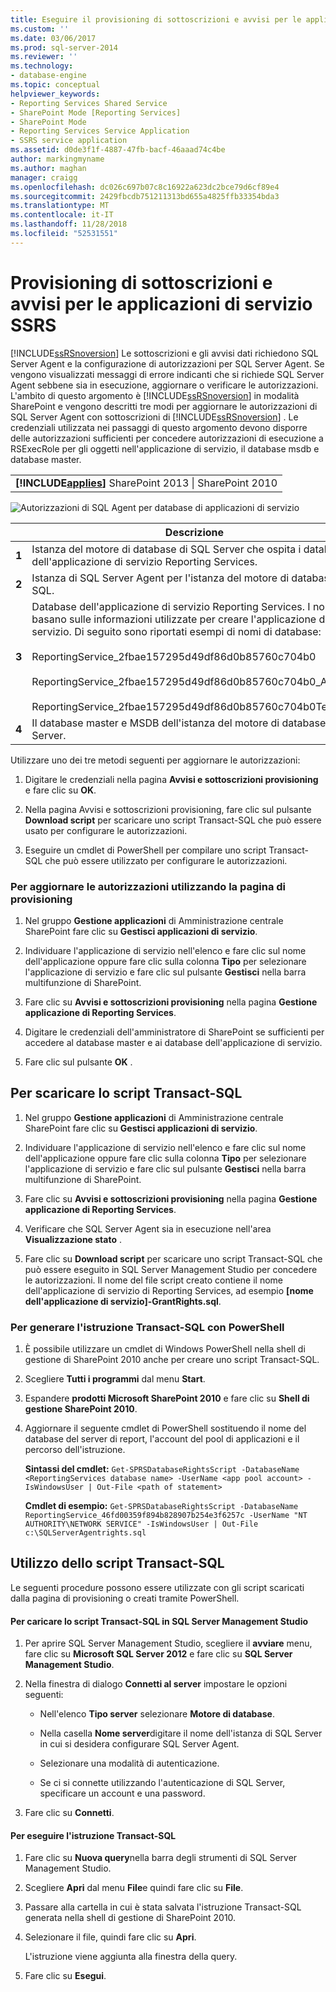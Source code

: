 ```yaml
---
title: Eseguire il provisioning di sottoscrizioni e avvisi per le applicazioni di servizio SSRS | Microsoft Docs
ms.custom: ''
ms.date: 03/06/2017
ms.prod: sql-server-2014
ms.reviewer: ''
ms.technology:
- database-engine
ms.topic: conceptual
helpviewer_keywords:
- Reporting Services Shared Service
- SharePoint Mode [Reporting Services]
- SharePoint Mode
- Reporting Services Service Application
- SSRS service application
ms.assetid: d0de3f1f-4887-47fb-bacf-46aaad74c4be
author: markingmyname
ms.author: maghan
manager: craigg
ms.openlocfilehash: dc026c697b07c8c16922a623dc2bce79d6cf89e4
ms.sourcegitcommit: 2429fbcdb751211313bd655a4825ffb33354bda3
ms.translationtype: MT
ms.contentlocale: it-IT
ms.lasthandoff: 11/28/2018
ms.locfileid: "52531551"
---
```

# <a name="provision-subscriptions-and-alerts-for-ssrs-service-applications"></a>Provisioning di sottoscrizioni e avvisi per le applicazioni di servizio SSRS
  [!INCLUDE[ssRSnoversion](../../includes/ssrsnoversion-md.md)] Le sottoscrizioni e gli avvisi dati richiedono SQL Server Agent e la configurazione di autorizzazioni per SQL Server Agent. Se vengono visualizzati messaggi di errore indicanti che si richiede SQL Server Agent sebbene sia in esecuzione, aggiornare o verificare le autorizzazioni. L'ambito di questo argomento è [!INCLUDE[ssRSnoversion](../../includes/ssrsnoversion-md.md)] in modalità SharePoint e vengono descritti tre modi per aggiornare le autorizzazioni di SQL Server Agent con sottoscrizioni di [!INCLUDE[ssRSnoversion](../../includes/ssrsnoversion-md.md)] . Le credenziali utilizzata nei passaggi di questo argomento devono disporre delle autorizzazioni sufficienti per concedere autorizzazioni di esecuzione a RSExecRole per gli oggetti nell'applicazione di servizio, il database msdb e database master.  
  
||  
|-|  
|**[!INCLUDE[applies](../../includes/applies-md.md)]** SharePoint 2013 &#124; SharePoint 2010|  
  
 ![Autorizzazioni di SQL Agent per database di applicazioni di servizio](../../../2014/sql-server/install/media/rs-provisionsqlagent.gif "Autorizzazioni di SQL Agent per database di applicazioni di servizio")  
  
||Descrizione|  
|------|-----------------|  
|**1**|Istanza del motore di database di SQL Server che ospita i database dell'applicazione di servizio Reporting Services.|  
|**2**|Istanza di SQL Server Agent per l'istanza del motore di database SQL.|  
|**3**|Database dell'applicazione di servizio Reporting Services. I nomi si basano sulle informazioni utilizzate per creare l'applicazione di servizio. Di seguito sono riportati esempi di nomi di database:<br /><br /> ReportingService_2fbae157295d49df86d0b85760c704b0<br /><br /> ReportingService_2fbae157295d49df86d0b85760c704b0_Alerting<br /><br /> ReportingService_2fbae157295d49df86d0b85760c704b0TempDB|  
|**4**|Il database master e MSDB dell'istanza del motore di database SQL Server.|  
  
 Utilizzare uno dei tre metodi seguenti per aggiornare le autorizzazioni:  
  
1.  Digitare le credenziali nella pagina **Avvisi e sottoscrizioni provisioning** e fare clic su **OK**.  
  
2.  Nella pagina Avvisi e sottoscrizioni provisioning, fare clic sul pulsante **Download script** per scaricare uno script Transact-SQL che può essere usato per configurare le autorizzazioni.  
  
3.  Eseguire un cmdlet di PowerShell per compilare uno script Transact-SQL che può essere utilizzato per configurare le autorizzazioni.  
  
### <a name="to-update-permissions-using-the-provision-page"></a>Per aggiornare le autorizzazioni utilizzando la pagina di provisioning  
  
1.  Nel gruppo **Gestione applicazioni** di Amministrazione centrale SharePoint fare clic su **Gestisci applicazioni di servizio**.  
  
2.  Individuare l'applicazione di servizio nell'elenco e fare clic sul nome dell'applicazione oppure fare clic sulla colonna **Tipo** per selezionare l'applicazione di servizio e fare clic sul pulsante **Gestisci** nella barra multifunzione di SharePoint.  
  
3.  Fare clic su **Avvisi e sottoscrizioni provisioning** nella pagina **Gestione applicazione di Reporting Services**.  
  
4.  Digitare le credenziali dell'amministratore di SharePoint se sufficienti per accedere al database master e ai database dell'applicazione di servizio.  
  
5.  Fare clic sul pulsante **OK** .  
  
##  <a name="bkmk_download"></a> Per scaricare lo script Transact-SQL  
  
1.  Nel gruppo **Gestione applicazioni** di Amministrazione centrale SharePoint fare clic su **Gestisci applicazioni di servizio**.  
  
2.  Individuare l'applicazione di servizio nell'elenco e fare clic sul nome dell'applicazione oppure fare clic sulla colonna **Tipo** per selezionare l'applicazione di servizio e fare clic sul pulsante **Gestisci** nella barra multifunzione di SharePoint.  
  
3.  Fare clic su **Avvisi e sottoscrizioni provisioning** nella pagina **Gestione applicazione di Reporting Services**.  
  
4.  Verificare che SQL Server Agent sia in esecuzione nell'area **Visualizzazione stato** .  
  
5.  Fare clic su **Download script** per scaricare uno script Transact-SQL che può essere eseguito in SQL Server Management Studio per concedere le autorizzazioni. Il nome del file script creato contiene il nome dell'applicazione di servizio di Reporting Services, ad esempio **[nome dell'applicazione di servizio]-GrantRights.sql**.  
  
### <a name="to-generate-the-transact-sql-statement-with-powershell"></a>Per generare l'istruzione Transact-SQL con PowerShell  
  
1.  È possibile utilizzare un cmdlet di Windows PowerShell nella shell di gestione di SharePoint 2010 anche per creare uno script Transact-SQL.  
  
2.  Scegliere **Tutti i programmi** dal menu **Start**.  
  
3.  Espandere **prodotti Microsoft SharePoint 2010** e fare clic su **Shell di gestione SharePoint 2010**.  
  
4.  Aggiornare il seguente cmdlet di PowerShell sostituendo il nome del database del server di report, l'account del pool di applicazioni e il percorso dell'istruzione.  
  
     **Sintassi del cmdlet:** `Get-SPRSDatabaseRightsScript -DatabaseName <ReportingServices database name> -UserName <app pool account> -IsWindowsUser | Out-File <path of statement>`  
  
     **Cmdlet di esempio:** `Get-SPRSDatabaseRightsScript -DatabaseName ReportingService_46fd00359f894b828907b254e3f6257c -UserName "NT AUTHORITY\NETWORK SERVICE" -IsWindowsUser | Out-File c:\SQLServerAgentrights.sql`  
  
## <a name="using-the-transact-sql-script"></a>Utilizzo dello script Transact-SQL  
 Le seguenti procedure possono essere utilizzate con gli script scaricati dalla pagina di provisioning o creati tramite PowerShell.  
  
#### <a name="to-load-the-transact-sql-script-in-sql-server-management-studio"></a>Per caricare lo script Transact-SQL in SQL Server Management Studio  
  
1.  Per aprire SQL Server Management Studio, scegliere il **avviare** menu, fare clic su **Microsoft SQL Server 2012** e fare clic su **SQL Server Management Studio**.  
  
2.  Nella finestra di dialogo **Connetti al server** impostare le opzioni seguenti:  
  
    -   Nell'elenco **Tipo server** selezionare **Motore di database**.  
  
    -   Nella casella **Nome server**digitare il nome dell'istanza di SQL Server in cui si desidera configurare SQL Server Agent.  
  
    -   Selezionare una modalità di autenticazione.  
  
    -   Se ci si connette utilizzando l'autenticazione di SQL Server, specificare un account e una password.  
  
3.  Fare clic su **Connetti**.  
  
#### <a name="to-run-the-transact-sql-statement"></a>Per eseguire l'istruzione Transact-SQL  
  
1.  Fare clic su **Nuova query**nella barra degli strumenti di SQL Server Management Studio.  
  
2.  Scegliere **Apri** dal menu **File**e quindi fare clic su **File**.  
  
3.  Passare alla cartella in cui è stata salvata l'istruzione Transact-SQL generata nella shell di gestione di SharePoint 2010.  
  
4.  Selezionare il file, quindi fare clic su **Apri**.  
  
     L'istruzione viene aggiunta alla finestra della query.  
  
5.  Fare clic su **Esegui**.  
  
  
